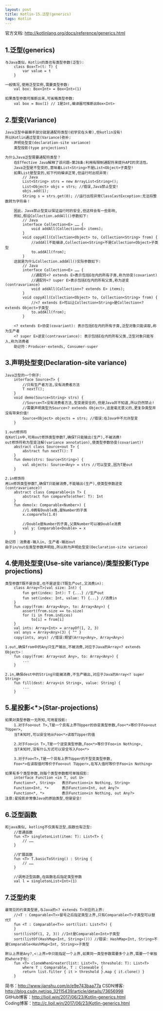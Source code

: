 ```yaml
---
layout: post
title: Kotlin-15.泛型(generics)
tags: Kotlin
---
```

官方文档: http://kotlinlang.org/docs/reference/generics.html
 
## 1.泛型(generics)
    与Java类似，Kotlin的类也有类型参数(泛型):        
        class Box<T>(t: T) {
            var value = t
        }
        
    一般情况,使用泛型实例,需要类型参数:
        val box: Box<Int> = Box<Int>(1)

    如果类型参数可推断出来,可省略类型参数:
        val box = Box(1) // 1是Int,编译器可推断出Box<Int>

## 2.型变(Variance)
    Java泛型中最棘手部分就是通配符类型(初学实在头晕),但kotlin没有!
    所以Kotlin通过型变(Variance)弥补:
        声明处型变(declaration-site variance)
        类型投影(type projections)

    为什么Java泛型需要通配符类型？
        在Effective Java解释了该问题—第28条:利用有限制通配符来提升API的灵活性。 
        Java泛型是不型变的,意味着List<String>不是List<Object>子类型! 
        如果List是型变的,如下代码编译正常,但运行时出现异常:
            // Java
            List<String> strs = new ArrayList<String>();
            List<Object> objs = strs; //错误,Java禁止型变!
            objs.add(1);
            String s = strs.get(0); //运行出现异常ClassCastException:无法将整数转为字符串！

        因此，Java禁止型变以保证运行时的安全,但这样会有一些影响,
        例如,假设Collection.addAll()参数如下:
            // Java
            interface Collection<E> …… {
                void addAll(Collection<E> items);
            } 
            void copyAll(Collection<Object> to, Collection<String> from) {
                //addAll不能编译,Collection<String>不是Collection<Object>子类型
                to.addAll(from);      
            }
        这就是为什么Collection.addAll()实际参数如下:
            // Java
            interface Collection<E> …… {
                //通配符<? extends E>表示包括E在内的所有子类,称为协变(covariant)
                //通配符<? super E>表示包括E在内的所有父类,称为逆变(contravariance)
                void addAll(Collection<? extends E> items);
            }
            void copyAll(Collection<Object> to, Collection<String> from) {
                //<? extends E>可以让Collection<String>是Collection<? extends Object>子类型
                to.addAll(from);
            }

        <? extends E>协变(covariant): 表示包括E在内的所有子类,泛型对象只能读取,称为生产者
        <? super E>逆变(contravariance): 表示包括E在内的所有父类,泛型对象只能写入,称为消费者
        助记符：Producer-extends, Consumer-super


## 3.声明处型变(Declaration-site variance)
    Java泛型的一个例子:
        interface Source<T> {
            //只有生产者方法,没有消费者方法
            T nextT();
        }
        void demo(Source<String> strs) {
            //Source<T>没有消费者方法,型变是安全的,但是Java并不知道,所以仍然禁止!
            //需要声明类型为Source<? extends Object>,这是毫无意义的,更复杂类型并没有带来价值!            
            Source<Object> objects = strs; //错误:在Java中不允许型变
        }

    1.out修饰符
    在Kotlin中,可用out修饰类型参数T,确保T只能输出(生产),不被消费!
    out修饰符称为型变注解(variance annotation),使类型参数协变(covariant)!    
        abstract class Source<out T> {
            abstract fun nextT(): T
        }
        fun demo(strs: Source<String>) {
            val objects: Source<Any> = strs //可以型变,因为T是out      
        }
  
    2.in修饰符
    用in修饰类型参数T,确保T只能被消费,不能输出(生产),使类型参数逆变(contravariance)!
        abstract class Comparable<in T> {
            abstract fun compareTo(other: T): Int
        }
        fun demo(x: Comparable<Number>) {
            //1.0拥有Double类,是Number的子类
            x.compareTo(1.0)    

            //Double是Number的子类,父类Number可以被Double消费
            val y: Comparable<Double> = x
        }
    
    助记符：消费者-输入in, 生产者-输出out
    由于in/out在类型参数声明处,所以称为声明处型变(Declaration-site variance)

## 4.使用处型变(Use-site variance)/类型投影(Type projections)
    类型参数T既不是协变,也不是逆变(T既生产out,又消费in):
        class Array<T>(val size: Int) {
            fun get(index: Int): T {...} //生产out
            fun set(index: Int, value: T) {...} //消费in
        }     
        fun copy(from: Array<Any>, to: Array<Any>) {
            assert(from.size == to.size)
            for (i in from.indices)
                to[i] = from[i]
        }
        val ints: Array<Int> = arrayOf(1, 2, 3)
        val anys = Array<Any>(3) { "" } 
        copy(ints, anys) //错误:期望(Array<Any>, Array<Any>)

    1.out,确保from中的Any只生产输出,不被消费,对应于Java的Array<? extends Object>：
        fun copy(from: Array<out Any>, to: Array<Any>) {
            ...
        }

    2.in,确保dest中的String只能被消费,不生产输出,对应于Java的Array<? super String>
        fun fill(dest: Array<in String>, value: String) {
            ...
        }    

## 5.星投影<*>(Star-projections)
    如果对类型参数一无所知,可用星投影:
        1.对于Foo<out T>,T是一个具有上界TUpper的协变类型参数,Foo<*>等价于Foo<out TUpper>, 
        当T未知时,可以安全地从Foo<*>读取TUpper的值

        2.对于Foo<in T>,T是一个逆变类型参数,Foo<*>等价于Foo<in Nothing>,
        当T未知时,没有什么方式可以安全写入Foo<*>

        3.对于Foo<T>,T是一个具有上界TUpper的不型变类型参数,
        Foo<*>在读取值时等价于Foo<out TUpper>,在写入值时等价于Foo<in Nothing>

    如果有多个类型参数,则每个类型参数都可单独投影:
        interface Function <in T, out U>
        Function<*, String>   表示Function<in Nothing, String>
        Function<Int, *>      表示Function<Int, out Any?>
        Function<*, *>        表示Function<in Nothing, out Any?>
    注意:星投影非常像Java的原始类型,但是安全!

## 6.泛型函数
    和java类似, kotling不仅类有泛型,函数也有泛型:
        //普通函数
        fun <T> singletonList(item: T): List<T> {
            // ……
        }

        //扩展函数
        fun <T> T.basicToString() : String {  
            // ……
        }

        //调用泛型函数,在函数名后指定类型参数
        val l = singletonList<Int>(1)

## 7.泛型约束    
    最常见的约束类型是,与Java的<? extends T>对应的上界:
        //<T : Comparable<T>>冒号之后指定类型上界,只有Comparable<T>子类型可以替代T
        fun <T : Comparable<T>> sort(list: List<T>) {
        }
        sort(listOf(1, 2, 3)) //Int是Comparable<Int>子类型
        sort(listOf(HashMap<Int, String>())) //错误: HashMap<Int, String>不是Comparable<HashMap<Int, String>>子类型

    默认上界是Any?,<:上界>中只能指定一个上界,如果同一类型参数需要多个上界,需要一个单独的where子句:
        fun <T> cloneWhenGreater(list: List<T>, threshold: T): List<T>
            where T : Comparable, T : Cloneable {
            return list.filter { it > threshold }.map { it.clone() }
        }   

简书：http://www.jianshu.com/p/e9e743baa77a
CSDN博客: http://blog.csdn.net/qq_32115439/article/details/73656998   
GitHub博客：http://lioil.win/2017/06/23/Kotlin-generics.html   
Coding博客：http://c.lioil.win/2017/06/23/Kotlin-generics.html